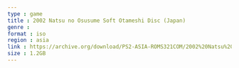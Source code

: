 ```yaml
---
type : game
title : 2002 Natsu no Osusume Soft Otameshi Disc (Japan)
genre : 
format : iso
region : asia
link : https://archive.org/download/PS2-ASIA-ROMS321COM/2002%20Natsu%20no%20Osusume%20Soft%20Otameshi%20Disc%20%28Japan%29.7z
size : 1.2GB
---
```

